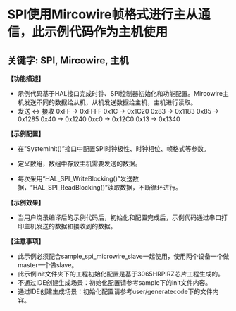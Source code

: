 # SPI使用Mircowire帧格式进行主从通信，此示例代码作为主机使用
## 关键字: SPI, Mircowire, 主机

**【功能描述】**
+ 示例代码基于HAL接口完成时钟、SPI控制器初始化和功能配置。Mircowire主机发送不同的数据给从机，从机发送数据给主机，主机进行读取。
+ 发送 <-> 接收
0xFF ->  0xFFFF
0x1C ->  0x1C20
0x83 ->  0x1183
0x85 ->  0x1285
0x40 ->  0x1240
0xc0 ->  0x12C0
0x13 ->  0x1340

**【示例配置】**
+ 在"SystemInit()”接口中配置SPI时钟极性、时钟相位、帧格式等参数。

+ 定义数组，数组中存放主机需要发送的数据。

+ 每次采用“HAL_SPI_WriteBlocking()”发送数据，“HAL_SPI_ReadBlocking()”读取数据，不断循环进行。

**【示例效果】**
+ 当用户烧录编译后的示例代码后，初始化和配置完成后，示例代码通过串口打印主机发送的数据和接收到的数据。

**【注意事项】**
+ 此示例必须配合sample_spi_microwire_slave一起使用，使用两个设备一个做master一个做slave。
+ 此示例init文件夹下的工程初始化配置是基于3065HRPIRZ芯片工程生成的。
+ 不通过IDE创建生成场景：初始化配置请参考sample下的init文件内容。
+ 通过IDE创建生成场景：初始化配置请参考user/generatecode下的文件内容。
